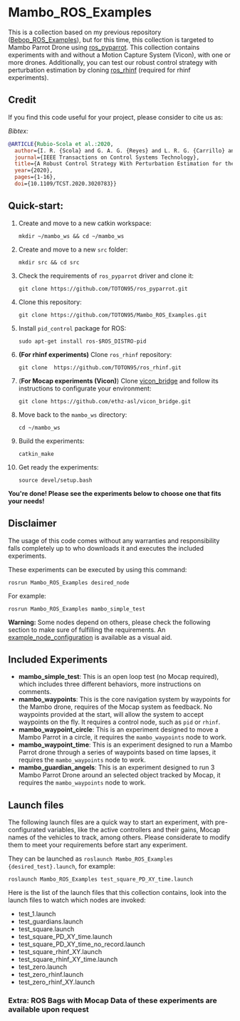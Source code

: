 # Mambo_ROS_Examples 

This is a collection based on my previous repository ([Bebop_ROS_Examples](https://github.com/TOTON95/Bebop_ROS_Examples)), but for this time, this collection is targeted to Mambo Parrot Drone using [ros_pyparrot](https://github.com/TOTON95/ros_pyparrot). This collection contains experiments with and without a Motion Capture System (Vicon), with one or more drones. Additionally, you can test our robust control strategy with perturbation estimation by cloning [ros_rhinf](https://github.com/TOTON95/ros_rhinf) (required for rhinf experiments).

## Credit

If you find this code useful for your project, please consider to cite us as:

*Bibtex:* 

```BibTeX
@ARTICLE{Rubio-Scola et al.:2020,
  author={I. R. {Scola} and G. A. G. {Reyes} and L. R. G. {Carrillo} and J. P. {Hespanha} and L. {Burlion}},
  journal={IEEE Transactions on Control Systems Technology}, 
  title={A Robust Control Strategy With Perturbation Estimation for the Parrot Mambo Platform}, 
  year={2020},
  pages={1-16},
  doi={10.1109/TCST.2020.3020783}}
```

## Quick-start:

1. Create and move to a new catkin workspace:

	`mkdir ~/mambo_ws && cd ~/mambo_ws`
   
2. Create and move to a new `src` folder:
	
	`mkdir src && cd src`

3. Check the requirements of  `ros_pyparrot` driver and clone it:

	`git clone https://github.com/TOTON95/ros_pyparrot.git`
	
4. Clone this repository:
	
	`git clone https://github.com/TOTON95/Mambo_ROS_Examples.git`
	
5. Install `pid_control` package for ROS:

   `sudo apt-get install ros-$ROS_DISTRO-pid`

6. **(For rhinf experiments)** Clone `ros_rhinf` repository:

   `git clone  https://github.com/TOTON95/ros_rhinf.git`

7. (**For Mocap experiments (Vicon)**) Clone [vicon_bridge](https://github.com/ethz-asl/vicon_bridge) and follow its instructions to configurate your environment:

   `git clone https://github.com/ethz-asl/vicon_bridge.git`
   
8. Move back to the `mambo_ws` directory:

   `cd ~/mambo_ws`

9. Build the experiments:

   `catkin_make`

10. Get ready the experiments:

    `source devel/setup.bash`

**You're done!  Please see the experiments below to choose one that fits your needs!**

## Disclaimer

The usage of this code comes without any warranties and responsibility falls completely up to who downloads it and executes the included experiments. 

These experiments can be executed by using this command:

`rosrun Mambo_ROS_Examples desired_node`

For example:

`rosrun Mambo_ROS_Examples mambo_simple_test`

**Warning:** Some nodes depend on others, please check the following section to make sure of fulfilling the requirements. An [example_node_configuration](https://github.com/TOTON95/Mambo_ROS_Examples/blob/development/Extras/example_node_configuration.png) is available as a visual aid.

## Included Experiments 

- **mambo_simple_test**: This is an open loop test (no Mocap required), which includes three different behaviors, more instructions on comments.
- **mambo_waypoints**: This is the core navigation system by waypoints for the Mambo drone, requires of the Mocap system as feedback. No waypoints provided at the start, will allow the system to accept waypoints on the fly. It requires a control node, such as `pid` or `rhinf`.
- **mambo_waypoint_circle**: This is an experiment designed to move a Mambo Parrot in a circle, it requires the `mambo_waypoints` node to work.
- **mambo_waypoint_time**: This is an experiment designed to run a Mambo Parrot drone through a series of waypoints based on time lapses, it requires the `mambo_waypoints` node to work.
- **mambo_guardian_angels**: This is an experiment designed to run 3 Mambo Parrot Drone around an selected object tracked by Mocap, it requires the `mambo_waypoints` node to work.

## Launch files 

The following launch files are a quick way to start an experiment, with pre-configurated variables, like the active controllers and their gains, Mocap names of the vehicles to track, among others. Please considerate to modify them to meet your requirements before start any experiment.

They can be launched as `roslaunch Mambo_ROS_Examples {desired_test}.launch`, for example:

`roslaunch Mambo_ROS_Examples test_square_PD_XY_time.launch`

Here is the list of the launch files that this collection contains, look into the launch files to watch which nodes are invoked:

- test_1.launch
- test_guardians.launch
- test_square.launch
- test_square_PD_XY_time.launch
- test_square_PD_XY_time_no_record.launch
- test_square_rhinf_XY.launch
- test_square_rhinf_XY_time.launch
- test_zero.launch
- test_zero_rhinf.launch
- test_zero_rhinf_XY.launch

### Extra: ROS Bags with Mocap Data of these experiments are available upon request



